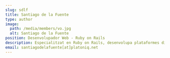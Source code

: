 ```yaml
---
slug: sdlf
title: Santiago de la Fuente
type: author
image:
  path: /media/members/vo.jpg
  alt: Santiago de la Fuente
position: Desenvolupador Web - Ruby on Rails
description: Especialitzat en Ruby on Rails, desenvolupa plataformes digitals centrades en la participació i la innovació social.
email: santiagodelafuente[at]platoniq.net
---
```


